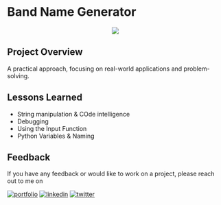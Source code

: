 # Band Name Generator
<div align="center">
    <img src="https://www.python.org/static/community_logos/python-logo-master-v3-TM.png">
</div>


## Project Overview
A practical approach, focusing on real-world applications and problem-solving.


## Lessons Learned

- String manipulation & COde intelligence
- Debugging
- Using the Input Function
- Python Variables & Naming


## Feedback

If you have any feedback or would like to work on a project, please reach out to me on 

[![portfolio](https://img.shields.io/badge/my_portfolio-000?style=for-the-badge&logo=ko-fi&logoColor=white)](https://itsresei.com/)
[![linkedin](https://img.shields.io/badge/linkedin-0A66C2?style=for-the-badge&logo=linkedin&logoColor=white)](https://www.linkedin.com/)
[![twitter](https://img.shields.io/badge/twitter-1DA1F2?style=for-the-badge&logo=twitter&logoColor=white)](https://twitter.com/itsrensei)